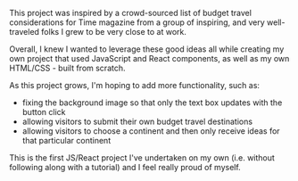 This project was inspired by a crowd-sourced list of budget travel considerations for Time magazine from a group of inspiring, and very well-traveled folks I grew to be very close to at work. 

Overall, I knew I wanted to leverage these good ideas all while creating my own project that used JavaScript and React components, as well as my own HTML/CSS - built from scratch.

As this project grows, I'm hoping to add more functionality, such as:

- fixing the background image so that only the text box updates with the button click
- allowing visitors to submit their own budget travel destinations
- allowing visitors to choose a continent and then only receive ideas for that particular continent

This is the first JS/React project I've undertaken on my own (i.e. without following along with a tutorial) and I feel really proud of myself. 
